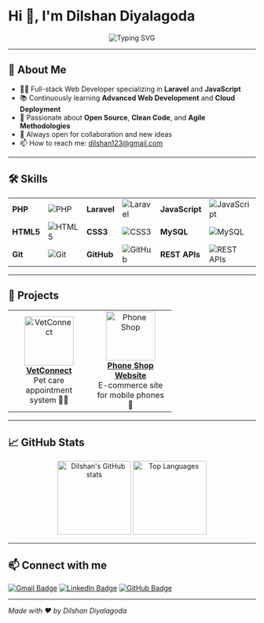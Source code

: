 # Hi 👋, I'm Dilshan Diyalagoda

<div align="center">
  <img src="https://readme-typing-svg.herokuapp.com?font=Fira+Code&weight=600&size=28&duration=3000&pause=1000&color=F7DF1E&center=true&vCenter=true&width=435&height=45&lines=Software+Developer+%7C+Laravel+%26+JavaScript+Enthusiast" alt="Typing SVG" />
</div>

---

## 🚀 About Me
- 🧑‍💻 Full-stack Web Developer specializing in **Laravel** and **JavaScript**
- 📚 Continuously learning **Advanced Web Development** and **Cloud Deployment**
- 🌱 Passionate about **Open Source**, **Clean Code**, and **Agile Methodologies**
- 💬 Always open for collaboration and new ideas
- 📫 How to reach me: [dilshan123@gmail.com](mailto:dilshan123@gmail.com)

---

## 🛠️ Skills
<table>
  <tr>
    <td><b>PHP</b></td>
    <td>
      <img src="https://img.shields.io/badge/-PHP-777BB4?style=flat&logo=php&logoColor=white" alt="PHP" />
    </td>
    <td><b>Laravel</b></td>
    <td>
      <img src="https://img.shields.io/badge/-Laravel-F05340?style=flat&logo=laravel&logoColor=white" alt="Laravel" />
    </td>
    <td><b>JavaScript</b></td>
    <td>
      <img src="https://img.shields.io/badge/-JavaScript-F7DF1E?style=flat&logo=javascript&logoColor=black" alt="JavaScript" />
    </td>
  </tr>
  <tr>
    <td><b>HTML5</b></td>
    <td>
      <img src="https://img.shields.io/badge/-HTML5-E34F26?style=flat&logo=html5&logoColor=white" alt="HTML5" />
    </td>
    <td><b>CSS3</b></td>
    <td>
      <img src="https://img.shields.io/badge/-CSS3-1572B6?style=flat&logo=css3&logoColor=white" alt="CSS3" />
    </td>
    <td><b>MySQL</b></td>
    <td>
      <img src="https://img.shields.io/badge/-MySQL-4479A1?style=flat&logo=mysql&logoColor=white" alt="MySQL" />
    </td>
  </tr>
  <tr>
    <td><b>Git</b></td>
    <td>
      <img src="https://img.shields.io/badge/-Git-F05032?style=flat&logo=git&logoColor=white" alt="Git" />
    </td>
    <td><b>GitHub</b></td>
    <td>
      <img src="https://img.shields.io/badge/-GitHub-181717?style=flat&logo=github&logoColor=white" alt="GitHub" />
    </td>
    <td><b>REST APIs</b></td>
    <td>
      <img src="https://img.shields.io/badge/-REST_API-61DAFB?style=flat&logo=webhook&logoColor=white" alt="REST APIs" />
    </td>
  </tr>
</table>

---

## 💼 Projects

<table>
  <tr>
    <td align="center" width="150">
      <a href="https://github.com/dilshan123/vetconnect" target="_blank">
        <img src="https://raw.githubusercontent.com/dilshan123/vetconnect/main/public/images/logo.png" alt="VetConnect" width="100" />
        <br />
        <b>VetConnect</b>
      </a>
      <br />
      Pet care appointment system 🐶🐱
    </td>
    <td align="center" width="150">
      <a href="https://github.com/dilshan123/phone-shop-website" target="_blank">
        <img src="https://raw.githubusercontent.com/dilshan123/phone-shop-website/main/public/assets/logo.png" alt="Phone Shop" width="100" />
        <br />
        <b>Phone Shop Website</b>
      </a>
      <br />
      E-commerce site for mobile phones 📱
    </td>
  </tr>
</table>

---

## 📈 GitHub Stats

<div align="center">
  <img height="150" src="https://github-readme-stats.vercel.app/api?username=dilshan123&show_icons=true&theme=radical&hide_title=true" alt="Dilshan's GitHub stats" />
  <img height="150" src="https://github-readme-stats.vercel.app/api/top-langs/?username=dilshan123&layout=compact&theme=radical&hide_title=true" alt="Top Languages" />
</div>

---

## 📫 Connect with me

[![Gmail Badge](https://img.shields.io/badge/-dilshan123@gmail.com-c14438?style=flat&logo=gmail&logoColor=white&link=mailto:dilshan123@gmail.com)](mailto:dilshan123@gmail.com) 
[![LinkedIn Badge](https://img.shields.io/badge/-Dilshan%20Diyalagoda-blue?style=flat&logo=linkedin&logoColor=white&link=https://linkedin.com/in/dilshan123)](https://linkedin.com/in/dilshan123) 
[![GitHub Badge](https://img.shields.io/badge/-dilshan123-181717?style=flat&logo=github&logoColor=white&link=https://github.com/dilshan123)](https://github.com/dilshan123)

---

*Made with ❤️ by Dilshan Diyalagoda*

